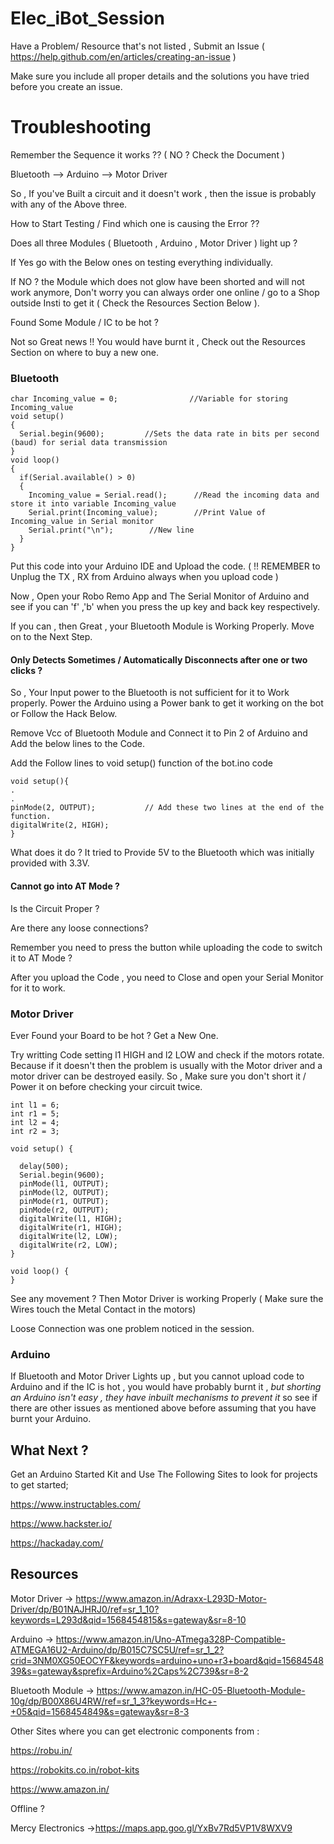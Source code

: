 # Elec_iBot_Session

Have a Problem/ Resource that's not listed , Submit an Issue ( https://help.github.com/en/articles/creating-an-issue ) 

Make sure you include all proper details and the solutions you have tried before you create an issue.

# Troubleshooting 

Remember the Sequence it works ?? ( NO ? Check the Document )

Bluetooth --> Arduino --> Motor Driver 

So , If you've Built a circuit and it doesn't work , then the issue is probably with any of the Above three. 

How to Start Testing  / Find which one is causing the Error ??

Does all three Modules ( Bluetooth , Arduino , Motor Driver ) light up ? 

If Yes go with the Below ones on testing everything individually.

If NO ? the Module which does not glow have been shorted and will not work anymore, Don't worry you can always order one online / go to a Shop outside Insti to get it  ( Check the Resources Section Below ).

Found Some Module / IC to be hot ? 

Not so Great news !! You would have burnt it , Check out the Resources Section on where to buy a new one.

### Bluetooth 

```
char Incoming_value = 0;                //Variable for storing Incoming_value
void setup() 
{
  Serial.begin(9600);         //Sets the data rate in bits per second (baud) for serial data transmission
}
void loop()
{
  if(Serial.available() > 0)  
  {
    Incoming_value = Serial.read();      //Read the incoming data and store it into variable Incoming_value
    Serial.print(Incoming_value);        //Print Value of Incoming_value in Serial monitor
    Serial.print("\n");        //New line 
  }                            
} 
```
Put this code into your Arduino IDE and Upload the code. ( !! REMEMBER to Unplug the TX , RX from Arduino always when you upload code ) 

Now , Open your Robo Remo App and The Serial Monitor of Arduino and see if you can 'f' ,'b'  when you press the up key and back key respectively. 

If you can , then Great , your Bluetooth Module is Working Properly. Move on to the Next Step. 

#### Only Detects Sometimes / Automatically Disconnects after one or two clicks ? 

So , Your Input power to the Bluetooth is not sufficient for it to Work properly. Power the Arduino using a Power bank to get it working on the bot or Follow the Hack Below.

Remove Vcc of Bluetooth Module and Connect it to Pin 2 of Arduino and Add the below lines to the Code.

Add the Follow lines to void setup() function of the bot.ino code 

```
void setup(){
.
.
pinMode(2, OUTPUT);           // Add these two lines at the end of the function.
digitalWrite(2, HIGH);
}

```

What does it do ?  It tried to Provide 5V to the Bluetooth which was initially provided with 3.3V. 

#### Cannot go into AT Mode ? 

Is the Circuit Proper ? 

Are there any loose connections? 

Remember you need to press the button while uploading the code to switch it to AT Mode  ? 

After you upload the Code , you need to Close and open your Serial Monitor for it to work. 

### Motor Driver 

Ever Found your Board to be hot ? Get a New One.

Try writting Code setting l1 HIGH and l2 LOW and check if the motors rotate. Because if it doesn't then the problem is usually with the Motor driver and a motor driver can be destroyed easily. So , Make sure you don't short it / Power it on before checking your circuit twice.

```
int l1 = 6;
int r1 = 5;
int l2 = 4;
int r2 = 3;

void setup() {
  
  delay(500);
  Serial.begin(9600);
  pinMode(l1, OUTPUT);
  pinMode(l2, OUTPUT);
  pinMode(r1, OUTPUT);
  pinMode(r2, OUTPUT);
  digitalWrite(l1, HIGH);
  digitalWrite(r1, HIGH);
  digitalWrite(l2, LOW);
  digitalWrite(r2, LOW);
}

void loop() {
}

```
See any movement ? Then Motor Driver is working Properly ( Make sure the Wires touch the Metal Contact in the motors) 

Loose Connection was one problem noticed in the session. 

### Arduino 

If Bluetooth and Motor Driver Lights up , but you cannot upload code to Arduino and if the IC is hot , you would have probably burnt it , *but shorting an Arduino isn't easy , they have inbuilt mechanisms to prevent it* so see if there are other issues as mentioned above before assuming that you have burnt your Arduino.



## What Next ? 

Get an Arduino Started Kit and Use The Following Sites to look for projects to get started;

https://www.instructables.com/

https://www.hackster.io/

https://hackaday.com/


## Resources 

Motor Driver -> https://www.amazon.in/Adraxx-L293D-Motor-Driver/dp/B01NAJHRJ0/ref=sr_1_10?keywords=L293d&qid=1568454815&s=gateway&sr=8-10 

Arduino -> https://www.amazon.in/Uno-ATmega328P-Compatible-ATMEGA16U2-Arduino/dp/B015C7SC5U/ref=sr_1_2?crid=3NM0XG50EOCYF&keywords=arduino+uno+r3+board&qid=1568454839&s=gateway&sprefix=Arduino%2Caps%2C739&sr=8-2 

Bluetooth Module -> https://www.amazon.in/HC-05-Bluetooth-Module-10g/dp/B00X86U4RW/ref=sr_1_3?keywords=Hc+-+05&qid=1568454849&s=gateway&sr=8-3 

Other Sites where you can get electronic components from : 

https://robu.in/ 

https://robokits.co.in/robot-kits

https://www.amazon.in/

Offline ? 

Mercy Electronics ->https://maps.app.goo.gl/YxBv7Rd5VP1V8WXV9
